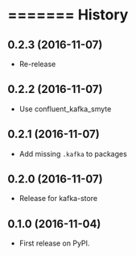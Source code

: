 =======
History
=======

0.2.3 (2016-11-07)
------------------

* Re-release

0.2.2 (2016-11-07)
------------------

* Use confluent\_kafka\_smyte

0.2.1 (2016-11-07)
------------------

* Add missing `.kafka` to packages

0.2.0 (2016-11-07)
------------------

* Release for kafka-store

0.1.0 (2016-11-04)
------------------

* First release on PyPI.
